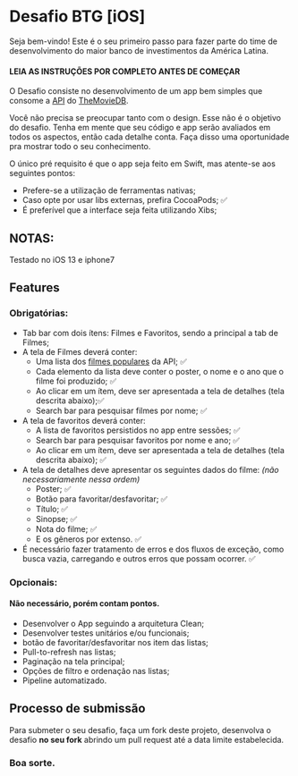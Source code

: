 # Desafio BTG [iOS]

Seja bem-vindo! Este é o seu primeiro passo para fazer parte do time de desenvolvimento do maior banco de investimentos da América Latina. 

#### LEIA AS INSTRUÇÕES POR COMPLETO ANTES DE COMEÇAR

O Desafio consiste no desenvolvimento de um app bem simples que consome a [API](https://developers.themoviedb.org/3/getting-started/introduction) do [TheMovieDB](https://www.themoviedb.org/?language=en).

Você não precisa se preocupar tanto com o design. Esse não é o objetivo do desafio. Tenha em mente que seu código e app serão avaliados em todos os aspectos, então cada detalhe conta. Faça disso uma oportunidade pra mostrar todo o seu conhecimento.

O único pré requisito é que o app seja feito em Swift, mas atente-se aos seguintes pontos:
* Prefere-se a utilização de ferramentas nativas;
* Caso opte por usar libs externas, prefira CocoaPods; ✅
* É preferível que a interface seja feita utilizando Xibs;

## NOTAS:
 Testado no iOS 13 e iphone7

## Features
### Obrigatórias:
* Tab bar com dois ítens: Filmes e Favoritos, sendo a principal a tab de Filmes;
* A tela de Filmes deverá conter:
	* Uma lista dos [filmes populares](https://developers.themoviedb.org/3/movies/get-popular-movies) da API; ✅
	* Cada elemento da lista deve conter o poster, o nome e o ano que o filme foi produzido; ✅
	* Ao clicar em um ítem, deve ser apresentada a tela de detalhes (tela descrita abaixo);✅
	* Search bar para pesquisar filmes por nome; ✅
* A tela de favoritos deverá conter:
	* A lista de favoritos persistidos no app entre sessões; ✅
	* Search bar para pesquisar favoritos por nome e ano; ✅
	* Ao clicar em um ítem, deve ser apresentada a tela de detalhes (tela descrita abaixo); ✅
* A tela de detalhes deve apresentar os seguintes dados do filme: *(não necessariamente nessa ordem)*
	* Poster; ✅
	* Botão para favoritar/desfavoritar; ✅
	* Título; ✅
	* Sinopse; ✅
	* Nota do filme; ✅
	* E os gêneros por extenso. ✅
* É necessário fazer tratamento de erros e dos fluxos de exceção, como busca vazia, carregando e outros erros que possam ocorrer. ✅
  
### Opcionais:
#### Não necessário, porém contam pontos.
* Desenvolver o App seguindo a arquitetura Clean;
* Desenvolver testes unitários e/ou funcionais;
* botão de favoritar/desfavoritar nos item das listas;
* Pull-to-refresh nas listas;
* Paginação na tela principal;
* Opções de filtro e ordenação nas listas;
* Pipeline automatizado.

## Processo de submissão
Para submeter o seu desafio, faça um fork deste projeto, desenvolva o desafio **no seu fork** abrindo um pull request até a data limite estabelecida.

### Boa sorte.
